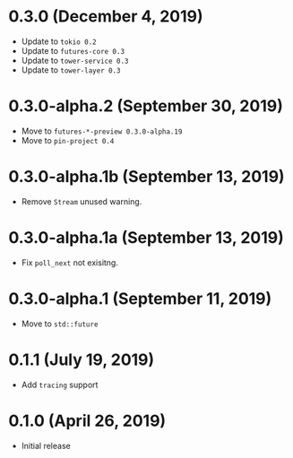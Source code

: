 # 0.3.0 (December 4, 2019)

- Update to `tokio 0.2`
- Update to `futures-core 0.3`
- Update to `tower-service 0.3`
- Update to `tower-layer 0.3`

# 0.3.0-alpha.2 (September 30, 2019)

- Move to `futures-*-preview 0.3.0-alpha.19`
- Move to `pin-project 0.4`

# 0.3.0-alpha.1b (September 13, 2019)

- Remove `Stream` unused warning.

# 0.3.0-alpha.1a (September 13, 2019)

- Fix `poll_next` not exisitng.

# 0.3.0-alpha.1 (September 11, 2019)

- Move to `std::future`

# 0.1.1 (July 19, 2019)

- Add `tracing` support

# 0.1.0 (April 26, 2019)

- Initial release
